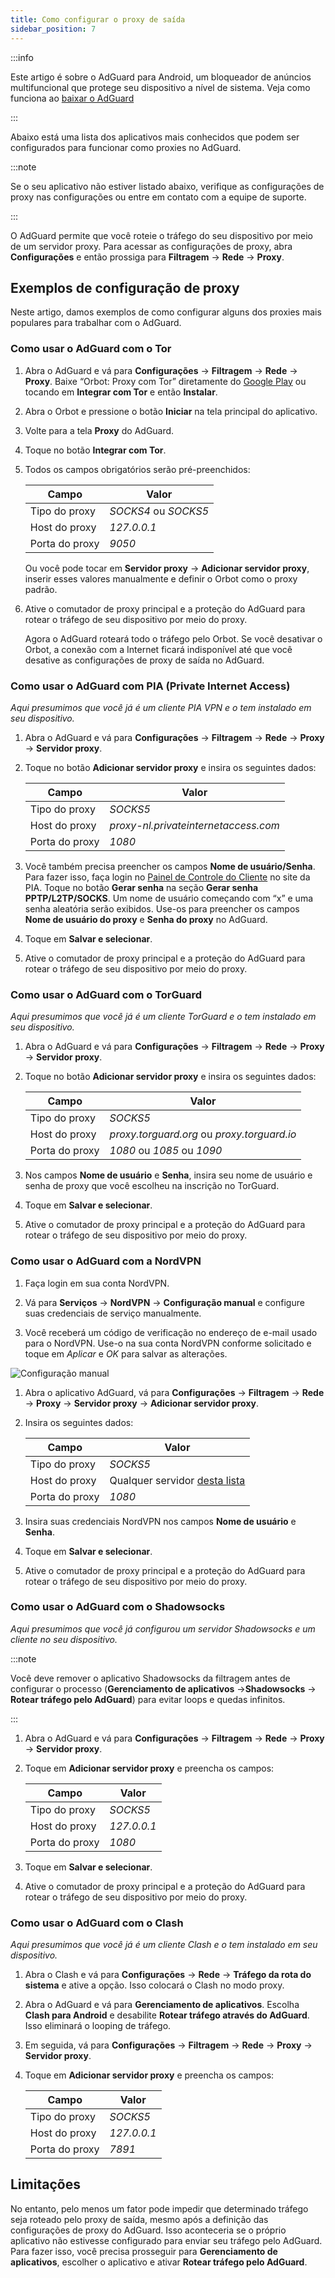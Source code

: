 ```yaml
---
title: Como configurar o proxy de saída
sidebar_position: 7
---
```


:::info

Este artigo é sobre o AdGuard para Android, um bloqueador de anúncios multifuncional que protege seu dispositivo a nível de sistema. Veja como funciona ao [baixar o AdGuard](https://agrd.io/download-kb-adblock)

:::

Abaixo está uma lista dos aplicativos mais conhecidos que podem ser configurados para funcionar como proxies no AdGuard.

:::note

Se o seu aplicativo não estiver listado abaixo, verifique as configurações de proxy nas configurações ou entre em contato com a equipe de suporte.

:::

O AdGuard permite que você roteie o tráfego do seu dispositivo por meio de um servidor proxy. Para acessar as configurações de proxy, abra **Configurações** e então prossiga para **Filtragem** → **Rede** → **Proxy**.

## Exemplos de configuração de proxy

Neste artigo, damos exemplos de como configurar alguns dos proxies mais populares para trabalhar com o AdGuard.

### Como usar o AdGuard com o Tor

1. Abra o AdGuard e vá para **Configurações** → **Filtragem** → **Rede** → **Proxy**. Baixe “Orbot: Proxy com Tor” diretamente do [Google Play](https://play.google.com/store/apps/details?id=org.torproject.android&noprocess) ou tocando em **Integrar com Tor** e então **Instalar**.

1. Abra o Orbot e pressione o botão **Iniciar** na tela principal do aplicativo.

1. Volte para a tela **Proxy** do AdGuard.

1. Toque no botão **Integrar com Tor**.

1. Todos os campos obrigatórios serão pré-preenchidos:

    | Campo          | Valor                |
    | -------------- | -------------------- |
    | Tipo do proxy  | *SOCKS4* ou *SOCKS5* |
    | Host do proxy  | *127.0.0.1*          |
    | Porta do proxy | *9050*               |

    Ou você pode tocar em **Servidor proxy** → **Adicionar servidor proxy**, inserir esses valores manualmente e definir o Orbot como o proxy padrão.

1. Ative o comutador de proxy principal e a proteção do AdGuard para rotear o tráfego de seu dispositivo por meio do proxy.

    Agora o AdGuard roteará todo o tráfego pelo Orbot. Se você desativar o Orbot, a conexão com a Internet ficará indisponível até que você desative as configurações de proxy de saída no AdGuard.

### Como usar o AdGuard com PIA (Private Internet Access)

*Aqui presumimos que você já é um cliente PIA VPN e o tem instalado em seu dispositivo.*

1. Abra o AdGuard e vá para **Configurações** → **Filtragem** → **Rede** → **Proxy** → **Servidor proxy**.

1. Toque no botão **Adicionar servidor proxy** e insira os seguintes dados:

    | Campo          | Valor                                |
    | -------------- | ------------------------------------ |
    | Tipo do proxy  | *SOCKS5*                             |
    | Host do proxy  | *proxy-nl.privateinternetaccess.com* |
    | Porta do proxy | *1080*                               |

1. Você também precisa preencher os campos **Nome de usuário/Senha**. Para fazer isso, faça login no [Painel de Controle do Cliente](https://www.privateinternetaccess.com/pages/client-sign-in) no site da PIA. Toque no botão **Gerar senha** na seção **Gerar senha PPTP/L2TP/SOCKS**. Um nome de usuário começando com “x” e uma senha aleatória serão exibidos. Use-os para preencher os campos **Nome de usuário do proxy** e **Senha do proxy** no AdGuard.

1. Toque em **Salvar e selecionar**.

1. Ative o comutador de proxy principal e a proteção do AdGuard para rotear o tráfego de seu dispositivo por meio do proxy.

### Como usar o AdGuard com o TorGuard

*Aqui presumimos que você já é um cliente TorGuard e o tem instalado em seu dispositivo.*

1. Abra o AdGuard e vá para **Configurações** → **Filtragem** → **Rede** → **Proxy** → **Servidor proxy**.

1. Toque no botão **Adicionar servidor proxy** e insira os seguintes dados:

    | Campo          | Valor                                       |
    | -------------- | ------------------------------------------- |
    | Tipo do proxy  | *SOCKS5*                                    |
    | Host do proxy  | *proxy.torguard.org* ou *proxy.torguard.io* |
    | Porta do proxy | *1080* ou *1085* ou *1090*                  |

1. Nos campos **Nome de usuário** e **Senha**, insira seu nome de usuário e senha de proxy que você escolheu na inscrição no TorGuard.

1. Toque em **Salvar e selecionar**.

1. Ative o comutador de proxy principal e a proteção do AdGuard para rotear o tráfego de seu dispositivo por meio do proxy.

### Como usar o AdGuard com a NordVPN

1. Faça login em sua conta NordVPN.

1. Vá para **Serviços** → **NordVPN** → **Configuração manual** e configure suas credenciais de serviço manualmente.

1. Você receberá um código de verificação no endereço de e-mail usado para o NordVPN. Use-o na sua conta NordVPN conforme solicitado e toque em *Aplicar* e *OK* para salvar as alterações.

![Configuração manual](https://cdn.adtidy.org/content/kb/ad_blocker/android/solving_problems/outbound-proxy/nordvpn-manual-setup.png)

1. Abra o aplicativo AdGuard, vá para **Configurações** → **Filtragem** → **Rede** → **Proxy** → **Servidor proxy** → **Adicionar servidor proxy**.

1. Insira os seguintes dados:

    | Campo          | Valor                                                                                                                             |
    | -------------- | --------------------------------------------------------------------------------------------------------------------------------- |
    | Tipo do proxy  | *SOCKS5*                                                                                                                          |
    | Host do proxy  | Qualquer servidor [desta lista](https://support.nordvpn.com/hc/en-us/articles/20195967385745-NordVPN-proxy-setup-for-qBittorrent) |
    | Porta do proxy | *1080*                                                                                                                            |

1. Insira suas credenciais NordVPN nos campos **Nome de usuário** e **Senha**.

1. Toque em **Salvar e selecionar**.

1. Ative o comutador de proxy principal e a proteção do AdGuard para rotear o tráfego de seu dispositivo por meio do proxy.

### Como usar o AdGuard com o Shadowsocks

*Aqui presumimos que você já configurou um servidor Shadowsocks e um cliente no seu dispositivo.*

:::note

Você deve remover o aplicativo Shadowsocks da filtragem antes de configurar o processo (**Gerenciamento de aplicativos** →**Shadowsocks** → **Rotear tráfego pelo AdGuard**) para evitar loops e quedas infinitos.

:::

1. Abra o AdGuard e vá para **Configurações** → **Filtragem** → **Rede** → **Proxy** → **Servidor proxy**.

1. Toque em **Adicionar servidor proxy** e preencha os campos:

    | Campo          | Valor       |
    | -------------- | ----------- |
    | Tipo do proxy  | *SOCKS5*    |
    | Host do proxy  | *127.0.0.1* |
    | Porta do proxy | *1080*      |

1. Toque em **Salvar e selecionar**.

1. Ative o comutador de proxy principal e a proteção do AdGuard para rotear o tráfego de seu dispositivo por meio do proxy.

### Como usar o AdGuard com o Clash

*Aqui presumimos que você já é um cliente Clash e o tem instalado em seu dispositivo.*

1. Abra o Clash e vá para **Configurações** → **Rede** → **Tráfego da rota do sistema** e ative a opção. Isso colocará o Clash no modo proxy.

1. Abra o AdGuard e vá para **Gerenciamento de aplicativos**. Escolha **Clash para Android** e desabilite **Rotear tráfego através do AdGuard**. Isso eliminará o looping de tráfego.

1. Em seguida, vá para **Configurações** → **Filtragem** → **Rede** → **Proxy** → **Servidor proxy**.

1. Toque em **Adicionar servidor proxy** e preencha os campos:

    | Campo          | Valor       |
    | -------------- | ----------- |
    | Tipo do proxy  | *SOCKS5*    |
    | Host do proxy  | *127.0.0.1* |
    | Porta do proxy | *7891*      |

## Limitações

No entanto, pelo menos um fator pode impedir que determinado tráfego seja roteado pelo proxy de saída, mesmo após a definição das configurações de proxy do AdGuard. Isso aconteceria se o próprio aplicativo não estivesse configurado para enviar seu tráfego pelo AdGuard. Para fazer isso, você precisa prosseguir para **Gerenciamento de aplicativos**, escolher o aplicativo e ativar **Rotear tráfego pelo AdGuard**.
